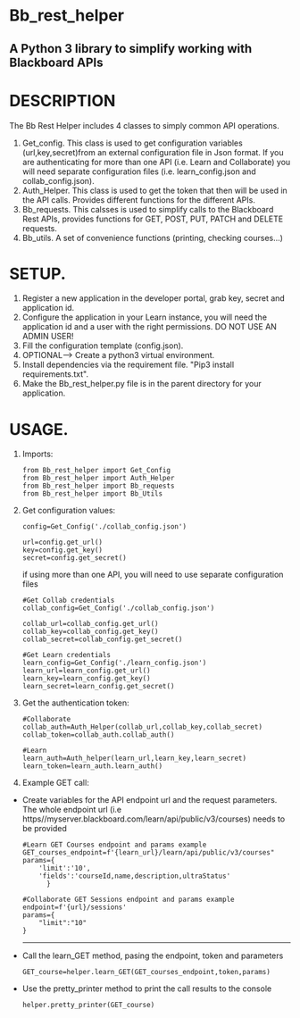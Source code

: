 # Bb_rest_helper
## A Python 3 library to simplify working with Blackboard APIs

# DESCRIPTION

The Bb Rest Helper includes 4 classes to simply common API operations.

1. Get_config. This class is used to get configuration variables (url,key,secret)from an external configuration file in Json format. If you are authenticating for more than one API (i.e. Learn and Collaborate) you will need separate configuration files (i.e. learn_config.json and collab_config.json).
2. Auth_Helper. This class is used to get the token that then will be used in the API calls. Provides different functions for the different APIs.
3. Bb_requests. This calsses is used to simplify calls to the Blackboard Rest APIs, provides functions for GET, POST, PUT, PATCH and DELETE requests.
4. Bb_utils. A set of convenience functions (printing, checking courses...) 

# SETUP.

1. Register a new application in the developer portal, grab key, secret and application id.
2. Configure the application in your Learn instance, you will need the application id and a user with the right permissions. DO NOT USE AN ADMIN USER!
3. Fill the configuration template (config.json).
4. OPTIONAL--> Create a python3 virtual environment.
5. Install dependencies via the requirement file. "Pip3 install requirements.txt".
6. Make the Bb_rest_helper.py file is in the parent directory for your application.

# USAGE.

1. Imports:
    ```
    from Bb_rest_helper import Get_Config
    from Bb_rest_helper import Auth_Helper
    from Bb_rest_helper import Bb_requests
    from Bb_rest_helper import Bb_Utils
    ```
2. Get configuration values: 
    ```
    config=Get_Config('./collab_config.json')

    url=config.get_url()
    key=config.get_key()
    secret=config.get_secret()
    ```
    if using more than one API, you will need to use separate configuration files
    
    ```
    #Get Collab credentials
    collab_config=Get_Config('./collab_config.json')
    
    collab_url=collab_config.get_url()
    collab_key=collab_config.get_key()
    collab_secret=collab_config.get_secret()
    
    #Get Learn credentials
    learn_config=Get_Config('./learn_config.json')    
    learn_url=learn_config.get_url()
    learn_key=learn_config.get_key()
    learn_secret=learn_config.get_secret()
    ```
4. Get the authentication token:
    ```
    #Collaborate
    collab_auth=Auth_Helper(collab_url,collab_key,collab_secret)
    collab_token=collab_auth.collab_auth()
    
    #Learn
    learn_auth=Auth_helper(learn_url,learn_key,learn_secret)
    learn_token=learn_auth.learn_auth()
    
    ```
5. Example GET call:

* Create variables for the API endpoint url and the request parameters. The whole endpoint url (i.e https//myserver.blackboard.com/learn/api/public/v3/courses)     needs to be provided  
    ```
    #Learn GET Courses endpoint and params example
    GET_courses_endpoint=f'{learn_url}/learn/api/public/v3/courses"
    params={
        'limit':'10',
        'fields':'courseId,name,description,ultraStatus'
          }
          
    #Collaborate GET Sessions endpoint and params example
    endpoint=f'{url}/sessions'
    params={
        "limit":"10"
    }
     ```   
     ******
* Call the learn_GET method, pasing the endpoint, token and parameters
    ```
    GET_course=helper.learn_GET(GET_courses_endpoint,token,params)
    ```
* Use the pretty_printer method to print the call results to the console
    ```
    helper.pretty_printer(GET_course)
    ```
